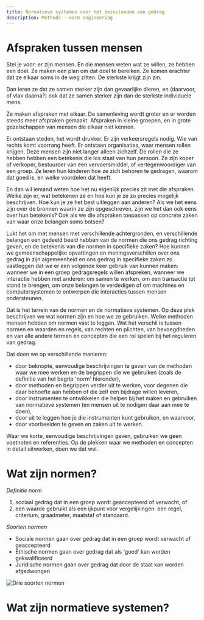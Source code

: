 ```yaml
---
title: Normatieve systemen voor het beïnvloeden van gedrag
description: Methods - norm engineering
---
```

# Afspraken tussen mensen

Stel je voor: er zijn mensen. En die mensen weten wat ze willen, ze hebben een doel. Ze maken een plan om dat doel te bereiken. Ze komen erachter dat ze elkaar soms in de weg zitten. De sterkste krijgt zijn zin.

Dan leren ze dat ze samen sterker zijn dan gevaarlijke dieren, en (daarvoor, of vlak daarna?) ook dat ze samen sterker zijn dan de sterkste individuele mens.

Ze maken afspraken met elkaar. De samenleving wordt groter en er worden steeds meer afspraken gemaakt. Afspraken in kleine groepen, en in grote gezelschappen van mensen die elkaar niet kennen.

Er ontstaan steden, het wordt drukker. Er zijn verkeersregels nodig. Wie van rechts komt voorrang heeft. Er ontstaan organisaties, waar mensen rollen krijgen. Deze mensen zijn niet langer alleen zichzelf. De rollen die ze hebben hebben een betekenis die los staat van hun persoon. Ze zijn koper of verkoper, bestuurder van een vervoersmiddel, of vertegenwoordiger van een groep. Ze leren hun kinderen hoe ze zich behoren te gedragen, waarom dat goed is, en welke voordelen dat heeft.

En dan wil iemand weten hoe het nu eigenlijk precies zit met die afspraken. Welke zijn er, wat betekenen ze en hoe kun je ze zo precies mogelijk beschrijven. Hoe kun je ze het best uitleggen aan anderen? Als we het eens zijn over de bronnen waarin ze zijn opgeschreven, zijn we het dan ook eens over hun betekenis? Ook als we die afspraken toepassen op concrete zaken van waar onze belangen soms botsen?

Lukt het om met mensen met verschillende achtergronden, en verschillende belangen een gedeeld beeld hebben van de normen die ons gedrag richting geven, en de betekenis van die normen in specifieke zaken? Hoe kunnen we gemeenschappelijke opvattingen en meningsverschillen over ons gedrag in zijn algemeenheid en ons gedrag in specifieke zaken zo vastleggen dat we er een volgende keer gebruik van kunnen maken: wanneer we in een groep gedragsregels willen afspreken, wanneer we interactie hebben met anderen: om samen te werken, om een transactie tot stand te brengen, om onze belangen te verdedigen of om machines en computersystemen te ontwerpen die interacties tussen mensen ondersteunen.

Dat is het terrein van de normen en de normatieve systemen. Op deze plek beschrijven we wat normen zijn en hoe we ze gebruiken. Welke methoden mensen hebben om normen vast te leggen. Wat het verschil is tussen normen en waarden en regels, van rechten en plichten, van bevoegdheden en van alle andere termen en concepten die een rol spelen bij het reguleren van gedrag.

Dat doen we op verschillende manieren:

- door beknopte, eenvoudige beschrijvingen te geven van de methoden waar we mee werken en de begrippen die we gebruiken (zoals de definitie van het begrip 'norm' hieronder),
- door methoden en begrippen verder uit te werken, voor degenen die daar behoefte aan hebben of die zelf een bijdrage willen leveren,
- door instrumenten te ontwikkelen die helpen bij het maken en gebruiken van normatieve systemen (en mensen uit te nodigen daar aan mee te doen),
- door uit te leggen hoe je die instrumenten kunt gebruiken, en waarvoor,
- door voorbeelden te geven en zaken uit te werken.

Waar we korte, eenvoudige beschrijvingen geven, gebruiken we geen voetnoten en referenties. Op de plekken waar we methoden en concepten in detail uitwerken, doen we dat wel.

# Wat zijn normen?

*Definitie norm*

1. sociaal gedrag dat in een groep wordt geaccepteerd of verwacht, of
2. een waarde gebruikt als een ijkpunt voor vergelijkingen: een regel, criterium, graadmeter, maatstaf of standaard.

*Soorten normen*

- Sociale normen gaan over gedrag dat in een groep wordt verwacht of geaccepteerd
- Ethische normen gaan over gedrag dat als 'goed' kan worden gekwalificeerd
- Juridische normen gaan over gedrag dat door de staat kan worden afgedwongen

![Drie soorten normen](https://gitlab.com/normativesystems/beschrijving-methode/-/raw/main/images/drie-soorten-normen.png)

# Wat zijn normatieve systemen?

